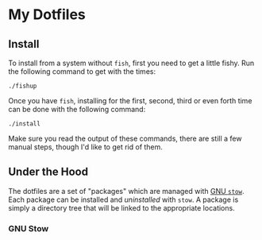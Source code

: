 # My Dotfiles

## Install
To install from a system without `fish`, first you need to get a
little fishy. Run the following command to get with the times:

```
./fishup
```

Once you have `fish`, installing for the first, second, third or even forth time can be done with the following command:

```
./install
```

Make sure you read the output of these commands, there are still a
few manual steps, though I'd like to get rid of them.

## Under the Hood

The dotfiles are a set of "packages" which are managed with [GNU `stow`][stow].
Each package can be installed and *uninstalled* with `stow`. A package is simply
a directory tree that will be linked to the appropriate locations.

### GNU Stow

[stow]: https://www.gnu.org/software/stow/ "GNU stow"

